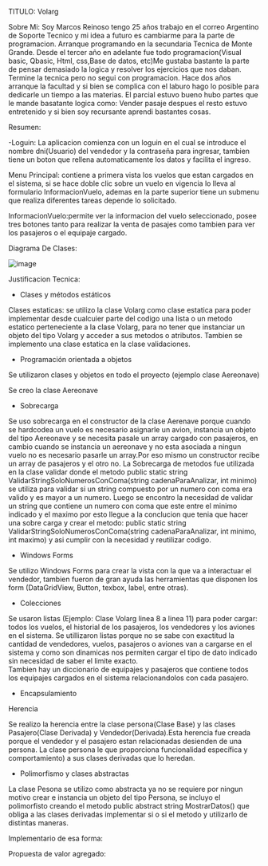 TITULO: Volarg

Sobre Mi: Soy Marcos Reinoso tengo 25 años trabajo en el correo Argentino de Soporte Tecnico y mi idea a futuro es cambiarme para la parte de programacion.
Arranque programando en la secundaria Tecnica de Monte Grande. Desde el tercer año en adelante fue todo programacion(Visual basic, Qbasic, Html, css,Base de datos, etc)Me gustaba bastante la parte de pensar demasiado la logica y resolver los ejercicios que nos daban. Termine la tecnica pero no segui con programacion.
Hace dos años arranque la facultad y si bien se complica con el laburo hago lo posible para dedicarle un tiempo a las materias.
El parcial estuvo bueno hubo partes que le mande basatante logica como: Vender pasaje despues el resto estuvo entretenido y si bien soy recursante aprendi bastantes cosas.

Resumen:

-Loguin: La aplicacion comienza con un loguin en el cual se introduce el nombre dni(Usuario) del vendedor y la contraseña para ingresar, tambien tiene un boton que rellena automaticamente los datos y facilita el ingreso.

Menu Principal: contiene a primera vista los vuelos que estan cargados en el sistema, si se hace doble clic sobre un vuelo en vigencia lo lleva al formulario InformacionVuelo, ademas en la parte superior tiene un submenu que realiza diferentes tareas depende lo solicitado.

InformacionVuelo:permite ver la informacion del vuelo seleccionado, posee tres botones tanto para realizar la venta de pasajes como tambien para ver los pasajeros o el equipaje cargado.

Diagrama De Clases:

![image](https://user-images.githubusercontent.com/68253845/193736693-48019cc0-093f-4bab-a0e5-4f9b03059410.png)

Justificacion Tecnica:

- Clases y métodos estáticos

Clases estaticas: se utilizo la clase Volarg como clase estatica para poder implementar desde cualcuier parte del codigo una lista o un metodo estatico perteneciente a la clase Volarg, para no tener que instanciar un objeto del tipo Volarg y acceder a sus metodos o atributos. Tambien se implemento una clase estatica en la clase validaciones.

- Programación orientada a objetos

Se utilizaron clases y objetos en todo el proyecto (ejemplo clase Aereonave)

Se creo la clase Aereonave

- Sobrecarga

Se uso sobrecarga en el constructor de la clase Aerenave porque cuando se hardcodea un vuelo es necesario asignarle un avion, instancia un objeto del tipo Aereonave y se necesita pasale un array cargado con pasajeros, en cambio cuando se instancia un aereonave y no esta asociada a ningun vuelo no es necesario pasarle un array.Por eso mismo un constructor recibe un array de pasajeros y el otro no.
La Sobrecarga de metodos fue utilizada en la clase validar donde el metodo public static string ValidarStringSoloNumerosConComa(string cadenaParaAnalizar, int minimo) se utiliza para validar si un string compuesto por un numero con coma era valido y es mayor a un numero. Luego se encontro la necesidad de validar un string que contiene un numero con coma que este entre el minimo indicado y el maximo por esto llegue a la conclucion que tenia que hacer una sobre carga y crear el metodo: public static string ValidarStringSoloNumerosConComa(string cadenaParaAnalizar, int minimo, int maximo) y asi cumplir con la necesidad y reutilizar codigo. 

- Windows Forms

Se utilizo Windows Forms para crear la vista con la que va a interactuar el vendedor, tambien fueron de gran ayuda las herramientas que disponen los form (DataGridView, Button, texbox, label, entre otras).

- Colecciones

Se usaron listas (Ejemplo: Clase Volarg linea 8 a linea 11) para poder cargar: todos los vuelos, el historial de los pasajeros, los vendedores y los aviones en el sistema. Se utillizaron listas porque no se sabe con exactitud la cantidad de vendedores, vuelos, pasajeros o aviones van a cargarse en el sistema y como son dinamicas nos permiten cargar el tipo de dato indicado sin necesidad de saber el limite exacto.   
Tambien hay un diccionario de equipajes y pasajeros que contiene todos los equipajes cargados en el sistema relacionandolos con cada pasajero.

- Encapsulamiento

Herencia

Se realizo la herencia entre la clase persona(Clase Base) y las clases Pasajero(Clase Derivada) y Vendedor(Derivada).Esta herencia fue creada porque el vendedor y el pasajero estan relacionadas desienden de una persona. La clase persona le que proporciona funcionalidad específica y comportamiento) a sus clases derivadas que lo heredan.

- Polimorfismo y clases abstractas

La clase Pesona se utilizo como abstracta ya no se requiere por ningun motivo crear e instancia un objeto del tipo Persona, se incluyo el polimorfisto creando el metodo public abstract string MostrarDatos() que obliga a las clases derivadas implementar si o si el metodo y utilizarlo de distintas maneras. 

Implementario de esa forma:




Propuesta de valor agregado:




